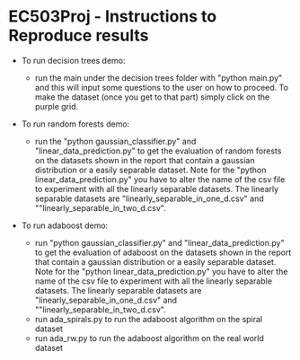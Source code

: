 # EC503Proj - Instructions to Reproduce results

* To run decision trees demo:
    
    * run the main under the decision trees folder with "python main.py" and this will input some questions to the user on how to proceed. To make the dataset (once you get to that part) simply click on the purple grid.

* To run random forests demo:
    * run the "python gaussian_classifier.py" and "linear_data_prediction.py" to get the evaluation of random forests on the datasets shown in the report that contain a gaussian distribution or a easily separable dataset. Note for the "python linear_data_prediction.py" you have to alter the name of the csv file to experiment with all the linearly separable datasets. The linearly separable datasets are "linearly_separable_in_one_d.csv" and ""linearly_separable_in_two_d.csv".



* To run adaboost demo:
    * run "python gaussian_classifier.py" and "linear_data_prediction.py" to get the evaluation of adaboost on the datasets shown in the report that contain a gaussian distribution or a easily separable dataset. Note for the "python linear_data_prediction.py" you have to alter the name of the csv file to experiment with all the linearly separable datasets. The linearly separable datasets are "linearly_separable_in_one_d.csv" and ""linearly_separable_in_two_d.csv".
    * run ada_spirals.py to run the adaboost algorithm on the spiral dataset
    * run ada_rw.py to run the adaboost algorithm on the real world dataset
